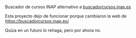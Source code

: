 Buscador de cursos INAP alternativo a [buscadorcursos.inap.es](https://buscadorcursos.inap.es/)

Esta proyecto dejo de funcionar porque cambiaron la web de https://buscadorcursos.inap.es/

Quiza en un futuro lo rehaga, pero por ahora no.
